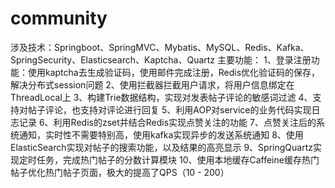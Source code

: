 # community
涉及技术：Springboot、SpringMVC、Mybatis、MySQL、Redis、Kafka、SpringSecurity、Elasticsearch、Kaptcha、Quartz
主要功能：
  1、登录注册功能：使用kaptcha去生成验证码，使用邮件完成注册，Redis优化验证码的保存，解决分布式session问题
  2、使用拦截器拦截用户请求，将用户信息绑定在ThreadLocal上
  3、构建Trie数据结构，实现对发表帖子评论的敏感词过滤
  4、支持对帖子评论，也支持对评论进行回复
  5、利用AOP对service的业务代码实现日志记录
  6、利用Redis的zset并结合Redis实现点赞关注的功能
  7、点赞关注后的系统通知，实时性不需要特别高，使用kafka实现异步的发送系统通知
  8、使用ElasticSearch实现对帖子的搜索功能，以及结果的高亮显示
  9、SpringQuartz实现定时任务，完成热门帖子的分数计算模块
  10、使用本地缓存Caffeine缓存热门帖子优化热门帖子页面，极大的提高了QPS（10 - 200）
